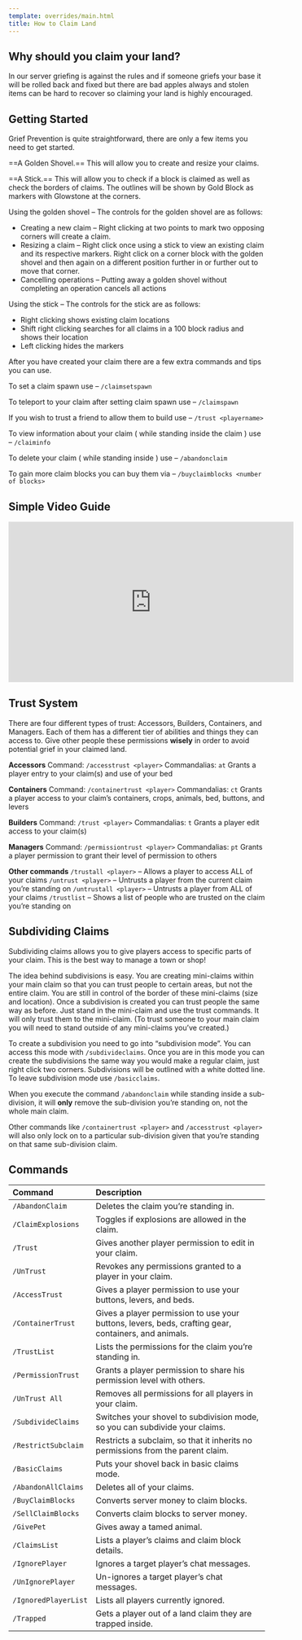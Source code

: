 ```yaml
---
template: overrides/main.html
title: How to Claim Land
---
```


## Why should you claim your land?

In our server griefing is against the rules and if someone griefs your base it will be rolled back and fixed but there are bad apples always and stolen items can be hard to recover so claiming your land is highly encouraged.

## Getting Started

Grief Prevention is quite straightforward, there are only a few items you need to get started.

==A Golden Shovel.== This will allow you to create and resize your claims.

==A Stick.== This will allow you to check if a block is claimed as well as check the borders of claims. The outlines will be shown by Gold Block as markers with Glowstone at the corners.

Using the golden shovel – The controls for the golden shovel are as follows:

* Creating a new claim – Right clicking at two points to mark two opposing corners will create a claim.
* Resizing a claim – Right click once using a stick to view an existing claim and its respective markers. Right click on a corner block with the golden shovel and then again on a different position further in or further out to move that corner.
* Cancelling operations – Putting away a golden shovel without completing an operation cancels all actions


Using the stick – The controls for the stick are as follows:

* Right clicking shows existing claim locations
* Shift right clicking searches for all claims in a 100 block radius and shows their location
* Left clicking hides the markers

After you have created your claim there are a few extra commands and tips you can use.

To set a claim spawn use – `/claimsetspawn`

To teleport to your claim after setting claim spawn use – `/claimspawn`

If you wish to trust a friend to allow them to build use – `/trust <playername>`

To view information about your claim ( while standing inside the claim ) use – `/claiminfo`

To delete your claim ( while standing inside ) use – `/abandonclaim`

To gain more claim blocks you can buy them via – `/buyclaimblocks <number of blocks>`

## Simple Video Guide

<iframe width="560" height="315" src="https://www.youtube-nocookie.com/embed/33uKeMNQSls" title="YouTube video player" frameborder="0" allow="accelerometer; autoplay; clipboard-write; encrypted-media; gyroscope; picture-in-picture" allowfullscreen></iframe>

## Trust System

There are four different types of trust: Accessors, Builders, Containers, and Managers. Each of them has a different tier of abilities and things they can access to. Give other people these permissions **wisely** in order to avoid potential grief in your claimed land. 

**Accessors**
Command: `/accesstrust <player>`
Commandalias: `at`
Grants a player entry to your claim(s) and use of your bed
 

**Containers**
Command: `/containertrust <player>`
Commandalias: `ct`
Grants a player access to your claim’s containers, crops, animals, bed, buttons, and levers


**Builders**
Command: `/trust <player>`
Commandalias: `t`
Grants a player edit access to your claim(s)


**Managers**
Command: `/permissiontrust <player>`
Commandalias: `pt`
Grants a player permission to grant their level of permission to others

**Other commands**
`/trustall <player>` – Allows a player to access ALL of your claims
`/untrust <player>` – Untrusts a player from the current claim you’re standing on
`/untrustall <player>` – Untrusts a player from ALL of your claims
`/trustlist` – Shows a list of people who are trusted on the claim you’re standing on

## Subdividing Claims

Subdividing claims allows you to give players access to specific parts of your claim. This is the best way to manage a town or shop!

The idea behind subdivisions is easy. You are creating mini-claims within your main claim so that you can trust people to certain areas, but not the entire claim. You are still in control of the border of these mini-claims (size and location). Once a subdivision is created you can trust people the same way as before. Just stand in the mini-claim and use the trust commands. It will only trust them to the mini-claim. (To trust someone to your main claim you will need to stand outside of any mini-claims you’ve created.)

​​To create a subdivision you need to go into “subdivision mode”. You can access this mode with `/subdivideclaims`. Once you are in this mode you can create the subdivisions the same way you would make a regular claim, just right click two corners. Subdivisions will be outlined with a white dotted line. To leave subdivision mode use `/basicclaims`.

When you execute the command `/abandonclaim` while standing inside a sub-division, it will **only** remove the sub-division you’re standing on, not the whole main claim.

Other commands like `/containertrust <player>` and `/accesstrust <player>` will also only lock on to a particular sub-division given that you’re standing on that same sub-division claim.

## Commands

| Command     | Description                          |
| :---------- | :----------------------------------- |
| `/AbandonClaim` | Deletes the claim you’re standing in.  |
| `/ClaimExplosions`       | Toggles if explosions are allowed in the claim. |
| `/Trust` | Gives another player permission to edit in your claim. |
| `/UnTrust` | Revokes any permissions granted to a player in your claim. |
| `/AccessTrust` | Gives a player permission to use your buttons, levers, and beds. |
| `/ContainerTrust` | Gives a player permission to use your buttons, levers, beds, crafting gear, containers, and animals. |
| `/TrustList` | Lists the permissions for the claim you’re standing in. |
| `/PermissionTrust` | Grants a player permission to share his permission level with others. |
| `/UnTrust All` | Removes all permissions for all players in your claim. |
| `/SubdivideClaims` | Switches your shovel to subdivision mode, so you can subdivide your claims. |
| `/RestrictSubclaim` | Restricts a subclaim, so that it inherits no permissions from the parent claim. |
| `/BasicClaims` | Puts your shovel back in basic claims mode. |
| `/AbandonAllClaims` | Deletes all of your claims. |
| `/BuyClaimBlocks` | Converts server money to claim blocks. |
| `/SellClaimBlocks` | 	Converts claim blocks to server money. |
| `/GivePet` | 		Gives away a tamed animal. |
| `/ClaimsList` | 	Lists a player’s claims and claim block details. |
| `/IgnorePlayer` | 		Ignores a target player’s chat messages. |
| `/UnIgnorePlayer` | 	Un-ignores a target player’s chat messages. |
| `/IgnoredPlayerList` | 	Lists all players currently ignored. |
| `/Trapped` | 	Gets a player out of a land claim they are trapped inside. |

